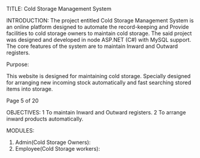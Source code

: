 TITLE:
  Cold Storage Management System

INTRODUCTION:
  The project entitled Cold Storage Management System is an online
platform designed to automate the record-keeping and Provide facilities to
cold storage owners to maintain cold storage. The said project was
designed and developed in node ASP.NET (C#) with MySQL support. The
core features of the system are to maintain Inward and Outward registers.

Purpose:

  This website is designed for maintaining cold storage. Specially
designed for arranging new incoming stock automatically and fast
searching stored items into storage.

Page 5 of 20

OBJECTIVES:
1 To maintain Inward and Outward registers.
2 To arrange inward products automatically.

MODULES:
1. Admin(Cold Storage Owners):
2. Employee(Cold Storage workers):
